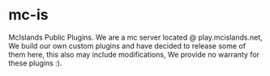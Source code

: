 mc-is
=====

McIslands Public Plugins. We are a mc server located @ play.mcislands.net, We build our own custom plugins and have decided to release some of them here, this also may include modifications, We provide no warranty for these plugins :).
